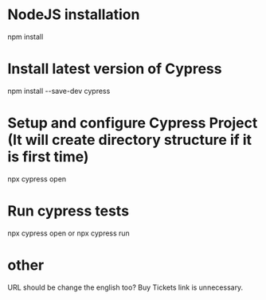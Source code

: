 # NodeJS installation
npm install

# Install latest version of Cypress
npm install --save-dev cypress

# Setup and configure Cypress Project (It will create directory structure if it is first time)
npx cypress open

# Run cypress tests
npx cypress open or npx cypress run


# other
URL should be change the english too?
Buy Tickets link is unnecessary.

